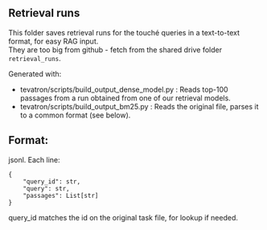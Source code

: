 ## Retrieval runs
 
This folder saves retrieval runs for the touché queries in a text-to-text format, for easy RAG input.    
They are too big from github - fetch from the shared drive folder `retrieval_runs`.  

Generated with:
- tevatron/scripts/build_output_dense_model.py : Reads top-100 passages from a run obtained from one of our retrieval models.    
- tevatron/scripts/build_output_bm25.py : Reads the original file, parses it to a common format (see below).  

## Format:

jsonl. Each line:
```
{
    "query_id": str,
    "query": str,
    "passages": List[str]
}
```

query_id matches the id on the original task file, for lookup if needed.